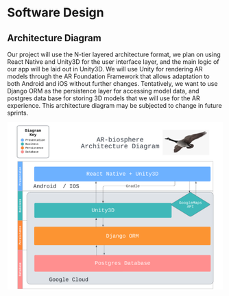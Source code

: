 # Software Design

## Architecture Diagram

Our project will use the N-tier layered architecture format, we plan on using React Native and Unity3D for the user interface layer, and the main logic of our app will be laid out in Unity3D. We will use Unity for rendering AR models through the AR Foundation Framework that allows adaptation to both Android and iOS without further changes. Tentatively, we want to use Django ORM as the persistence layer for accessing model data, and postgres data base for storing 3D models that we will use for the AR experience. This architecture diagram may be subjected to change in future sprints. 

![Architecture](../images/architecture.png)
